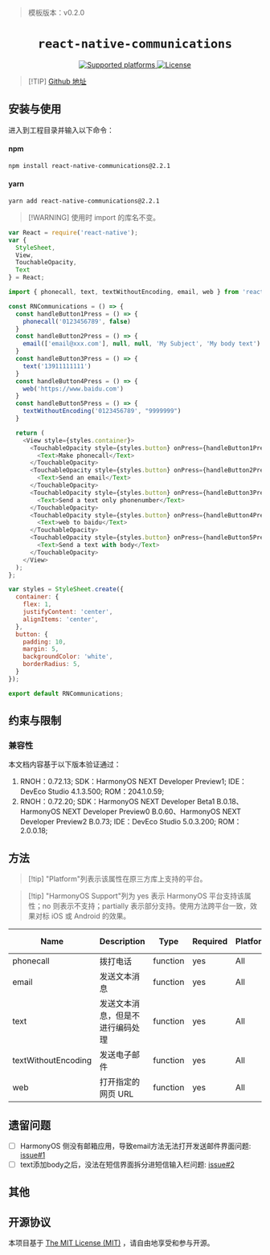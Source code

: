 > 模板版本：v0.2.0

<p align="center">
  <h1 align="center"> <code>react-native-communications</code> </h1>
</p>
<p align="center">
    <a href="https://github.com/davebeehively/react-native-communications">
        <img src="https://img.shields.io/badge/platforms-android%20|%20ios%20|%20harmony%20-lightgrey.svg" alt="Supported platforms" />
    </a>
    <a href="https://github.com/davebeehively/react-native-communications/blob/master/LICENSE">
        <img src="https://img.shields.io/badge/license-MIT-green.svg" alt="License" />
    </a>
</p>

> [!TIP] [Github 地址](https://github.com/davebeehively/react-native-communications)

## 安装与使用

进入到工程目录并输入以下命令：

<!-- tabs:start -->

#### **npm**

```bash
npm install react-native-communications@2.2.1
```

#### **yarn**

```bash
yarn add react-native-communications@2.2.1
```

<!-- tabs:end -->

>[!WARNING] 使用时 import 的库名不变。

<!-- {% raw %} -->
```js
var React = require('react-native');
var {
  StyleSheet,
  View,
  TouchableOpacity,
  Text
} = React;

import { phonecall, text, textWithoutEncoding, email, web } from 'react-native-communications';

const RNCommunications = () => {
  const handleButton1Press = () => {
    phonecall('0123456789', false)
  }
  const handleButton2Press = () => {
    email(['email@xxx.com'], null, null, 'My Subject', 'My body text')
  }
  const handleButton3Press = () => {
    text('13911111111')
  }
  const handleButton4Press = () => {
    web('https://www.baidu.com')
  }
  const handleButton5Press = () => {
    textWithoutEncoding('0123456789', "9999999")
  }

  return (
    <View style={styles.container}>
      <TouchableOpacity style={styles.button} onPress={handleButton1Press}>
        <Text>Make phonecall</Text>
      </TouchableOpacity>
      <TouchableOpacity style={styles.button} onPress={handleButton2Press}>
        <Text>Send an email</Text>
      </TouchableOpacity>
      <TouchableOpacity style={styles.button} onPress={handleButton3Press}>
        <Text>Send a text only phonenumber</Text>
      </TouchableOpacity>
      <TouchableOpacity style={styles.button} onPress={handleButton4Press}>
        <Text>web to baidu</Text>
      </TouchableOpacity>
      <TouchableOpacity style={styles.button} onPress={handleButton5Press}>
        <Text>Send a text with body</Text>
      </TouchableOpacity>
    </View>
  );
};

var styles = StyleSheet.create({
  container: {
    flex: 1,
    justifyContent: 'center',
    alignItems: 'center',
  },
  button: {
    padding: 10,
    margin: 5,
    backgroundColor: 'white',
    borderRadius: 5,
  }
});

export default RNCommunications;
```
<!-- {% endraw %} -->
## 约束与限制

### 兼容性

本文档内容基于以下版本验证通过：

1. RNOH：0.72.13; SDK：HarmonyOS NEXT Developer Preview1; IDE：DevEco Studio 4.1.3.500; ROM：204.1.0.59;
2. RNOH：0.72.20; SDK：HarmonyOS NEXT Developer Beta1 B.0.18、HarmonyOS NEXT Developer Preview0 B.0.60、HarmonyOS NEXT Developer Preview2 B.0.73; IDE：DevEco Studio 5.0.3.200; ROM：2.0.0.18;
## 方法

> [!tip] "Platform"列表示该属性在原三方库上支持的平台。

> [!tip] "HarmonyOS Support"列为 yes 表示 HarmonyOS 平台支持该属性；no 则表示不支持；partially 表示部分支持。使用方法跨平台一致，效果对标 iOS 或 Android 的效果。

| Name | Description | Type | Required | Platform | HarmonyOS Support  |
| ---- | ----------- | ---- | -------- | -------- | ------------------ |
| phonecall  | 拨打电话         | function  | yes | All      | yes |
| email  | 发送文本消息         | function  | yes | All      | no |
| text  | 发送文本消息，但是不进行编码处理         | function  | yes | All      | yes |
| textWithoutEncoding  | 发送电子邮件         | function  | yes | All      | yes |
| web  | 打开指定的网页 URL         | function  | yes | All      | yes |

## 遗留问题

- [ ]  HarmonyOS 侧没有邮箱应用，导致email方法无法打开发送邮件界面问题: [issue#1](https://github.com/react-native-oh-library/react-native-communications/issues/1)
- [ ] text添加body之后，没法在短信界面拆分进短信输入栏问题: [issue#2](https://github.com/react-native-oh-library/react-native-communications/issues/2)

## 其他

## 开源协议

本项目基于 [The MIT License (MIT)](https://github.com/davebeehively/react-native-communications/blob/master/LICENSE) ，请自由地享受和参与开源。
